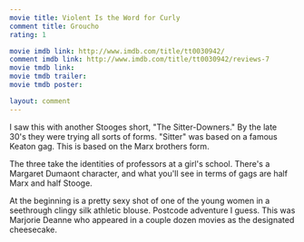 ```yaml
---
movie title: Violent Is the Word for Curly
comment title: Groucho
rating: 1

movie imdb link: http://www.imdb.com/title/tt0030942/
comment imdb link: http://www.imdb.com/title/tt0030942/reviews-7
movie tmdb link: 
movie tmdb trailer: 
movie tmdb poster: 

layout: comment
---
```


I saw this with another Stooges short, "The Sitter-Downers." By the late 30's they were trying all sorts of forms. "Sitter" was based on a famous Keaton gag. This is based on the Marx brothers form.

The three take the identities of professors at a girl's school. There's a Margaret Dumaont character, and what you'll see in terms of gags are half Marx and half Stooge.

At the beginning is a pretty sexy shot of one of the young women in a seethrough clingy silk athletic blouse. Postcode adventure I guess. This was Marjorie Deanne who appeared in a couple dozen movies as the designated cheesecake.